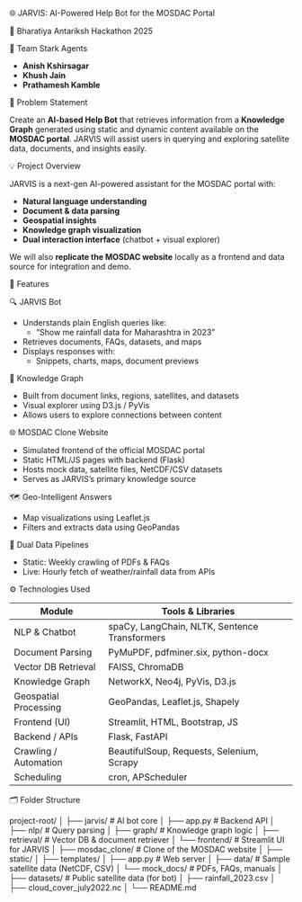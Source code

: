  🌐 JARVIS: AI-Powered Help Bot for the MOSDAC Portal

 🚀 Bharatiya Antariksh Hackathon 2025

 👥 Team Stark Agents

- **Anish Kshirsagar**
- **Khush Jain**
- **Prathamesh Kamble**


 📌 Problem Statement

Create an **AI-based Help Bot** that retrieves information from a **Knowledge Graph** generated using static and dynamic content available on the **MOSDAC portal**. JARVIS will assist users in querying and exploring satellite data, documents, and insights easily.

 💡 Project Overview

JARVIS is a next-gen AI-powered assistant for the MOSDAC portal with:

- **Natural language understanding**
- **Document & data parsing**
- **Geospatial insights**
- **Knowledge graph visualization**
- **Dual interaction interface** (chatbot + visual explorer)

We will also **replicate the MOSDAC website** locally as a frontend and data source for integration and demo.

 🧩 Features

 🔍 JARVIS Bot
- Understands plain English queries like:
  - “Show me rainfall data for Maharashtra in 2023”
- Retrieves documents, FAQs, datasets, and maps
- Displays responses with:
  - Snippets, charts, maps, document previews

 🧠 Knowledge Graph
- Built from document links, regions, satellites, and datasets
- Visual explorer using D3.js / PyVis
- Allows users to explore connections between content

 🌐 MOSDAC Clone Website
- Simulated frontend of the official MOSDAC portal
- Static HTML/JS pages with backend (Flask)
- Hosts mock data, satellite files, NetCDF/CSV datasets
- Serves as JARVIS’s primary knowledge source

 🗺️ Geo-Intelligent Answers
- Map visualizations using Leaflet.js
- Filters and extracts data using GeoPandas

 🔄 Dual Data Pipelines
- Static: Weekly crawling of PDFs & FAQs
- Live: Hourly fetch of weather/rainfall data from APIs


⚙️ Technologies Used

| Module                 | Tools & Libraries                              |
|------------------------|-----------------------------------------------|
| NLP & Chatbot          | spaCy, LangChain, NLTK, Sentence Transformers |
| Document Parsing       | PyMuPDF, pdfminer.six, python-docx            |
| Vector DB Retrieval    | FAISS, ChromaDB                                |
| Knowledge Graph        | NetworkX, Neo4j, PyVis, D3.js                  |
| Geospatial Processing  | GeoPandas, Leaflet.js, Shapely                |
| Frontend (UI)          | Streamlit, HTML, Bootstrap, JS                |
| Backend / APIs         | Flask, FastAPI                                |
| Crawling / Automation  | BeautifulSoup, Requests, Selenium, Scrapy     |
| Scheduling             | cron, APScheduler                             |


🗂 Folder Structure

project-root/
│
├── jarvis/ # AI bot core
│ ├── app.py # Backend API
│ ├── nlp/ # Query parsing
│ ├── graph/ # Knowledge graph logic
│ ├── retrieval/ # Vector DB & document retriever
│ └── frontend/ # Streamlit UI for JARVIS
│
├── mosdac_clone/ # Clone of the MOSDAC website
│ ├── static/
│ ├── templates/
│ ├── app.py # Web server
│ ├── data/ # Sample satellite data (NetCDF, CSV)
│ └── mock_docs/ # PDFs, FAQs, manuals
│
├── datasets/ # Public satellite data (for bot)
│ ├── rainfall_2023.csv
│ ├── cloud_cover_july2022.nc
│
└── README.md
